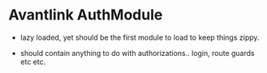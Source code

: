 # Avantlink  AuthModule

 *  lazy loaded, yet should be the first module to load to keep things zippy.
 
 *  should contain anything to do with authorizations.. login, route guards etc etc.
 
 
 
 
